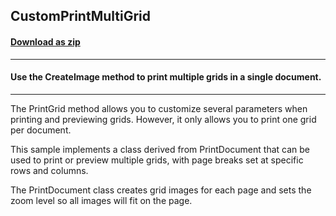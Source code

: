 ## CustomPrintMultiGrid
#### [Download as zip](https://grapecity.github.io/DownGit/#/home?url=https://github.com/GrapeCity/ComponentOne-WinForms-Samples/tree/master/NetFramework\FlexGrid\CS\CustomPrintMultiGrid)
____
#### Use the CreateImage method to print multiple grids in a single document.
____
The PrintGrid method allows you to customize several parameters when printing and previewing grids. However, it only allows you to print one grid per document. 

This sample implements a class derived from PrintDocument that can be used to print or preview multiple grids, with page breaks set at specific rows and columns. 

The PrintDocument class creates grid images for each page and sets the zoom level so all images will fit on the page. 